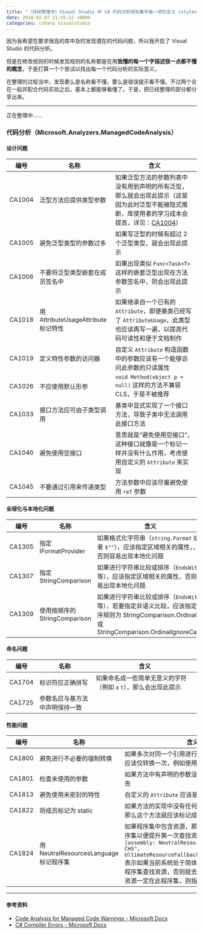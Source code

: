 ```yaml
---
title: "（持续整理中）Visual Studio 中 C# 代码分析规则集中每一项的含义 (stylecop ruleset)"
date: 2018-02-07 21:55:12 +0800
categories: csharp visualstudio
---
```


因为我希望在要求很高的库中及时发现潜在的代码问题，所以我开启了 Visual Studio 的代码分析。

但是在修改规则的时候发现规则的名称都是在用**我懂的每一个字描述我一点都不懂的概念**，于是打算一个个尝试以找出每一个代码分析的实际意义。

在整理的过程当中，发现要么是名称看不懂，要么是错误提示看不懂。不过两个合在一起并配合代码实验之后，基本上都能够看懂了。于是，把已经整理的部分都分享出来。

---

正在整理中……

### 代码分析（Microsoft.Analyzers.ManagedCodeAnalysis）

#### 设计问题

编号|名称|含义
-|-|-
CA1004|泛型方法应提供类型参数|如果泛型方法的参数列表中没有用到声明的所有泛型，那么就会出现此提示（这是因为此时泛型不能被隐式推断，库使用者的学习成本会提高，详见：[CA1004](https://docs.microsoft.com/en-us/visualstudio/code-quality/ca1004-generic-methods-should-provide-type-parameter)）
CA1005|避免泛型类型的参数过多|如果写泛型的时候有超过 2 个泛型类型，就会出现此提示
CA1006|不要将泛型类型嵌套在成员签名中|如果出现类似 `Func<Task<T>` 这样的嵌套泛型出现在方法参数签名中，则会出现此提示
CA1018|用 AttributeUsageAttribute 标记特性|如果继承自一个已有的 `Attribute`，即便基类已经写了 `AttributeUsage`，此类型也应该再写一遍，以提高代码可读性和便于文档制作
CA1019|定义特性参数的访问器|自定义 `Attribute` 构造函数中的参数应该有一个能够访问此参数的只读属性
CA1026|不应使用默认形参|`void Method(object p = null)` 这样的方法不兼容 CLS，于是不被推荐
CA1033|接口方法应可由子类型调用|基类中显式实现了一个接口方法，导致子类中无法调用此接口方法
CA1040|避免使用空接口|意思就是“避免使用空接口”，这种接口就像是一个标记一样并没有什么作用，考虑使用自定义的 `Attribute` 来实现
CA1045|不要通过引用来传递类型|方法参数中应该尽量避免使用 `ref` 参数

#### 全球化与本地化问题

编号|名称|含义
-|-|-
CA1305|指定 IFormatProvider|如果格式化字符串（`string.Format` 或者 `$""`），应该指定区域相关的属性，，否则容易出现本地化问题
CA1307|指定 StringComparison|如果进行字符串比较或排序（`EndsWith` 等），应该指定区域相关的属性，否则容易出现本地化问题
CA1309|使用按顺序的 StringComparison|如果进行字符串比较或排序（`EndsWith` 等），若要指定非语义比较，应该指定排序规则为 StringComparison.Ordinal 或 StringComparison.OrdinalIgnoreCase

#### 命名问题

编号|名称|含义
-|-|-
CA1704|标识符应正确拼写|如果命名成一些简单无意义的字符（例如 `a` `t`），那么会出现此提示
CA1725|参数名应与基方法中声明保持一致|

#### 性能问题

编号|名称|含义
-|-|-
CA1800|避免进行不必要的强制转换|如果多次对同一个引用进行 `as`，则会出现此提示，应该仅转换一次，例如使用 `value is var xxx`
CA1801|检查未使用的参数|如果方法中有声明的参数没有使用，则会发出此警告
CA1813|避免使用未密封的特性|自定义的 `Attribute` 应该是 `sealed` 的
CA1822|将成员标记为 static|如果方法的实现中没有任何一个地方用到了 this，那么这个方法就应该标记成静态的
CA1824|用 NeutralResourcesLanguage 标记程序集|如果程序集中包含资源，那么应该用此特性标记程序集以便提升第一次查找资源时的性能；`[assembly: NeutralResourcesLanguage("zh-CHS", UltimateResourceFallbackLocation.Satellite)]` 表示如果当前系统处于简体中文环境，那么就去此程序集查找资源，否则就去附属程序集查找；如果资源一定在此程序集，则指定为 `MainAssembly`

---

#### 参考资料

- [Code Analysis for Managed Code Warnings - Microsoft Docs](https://docs.microsoft.com/en-us/visualstudio/code-quality/code-analysis-for-managed-code-warnings)
- [C# Compiler Errors - Microsoft Docs](https://docs.microsoft.com/en-us/dotnet/csharp/language-reference/compiler-messages/)
